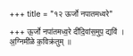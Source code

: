 +++
title = "१२ ऊर्जो नपातमध्वरे"

+++
ऊ॒र्जो नपा॑तमध्व॒रे दी॑दि॒वांस॒मुप॒ द्यवि॑ ।  
अ॒ग्निमी॑ळे क॒विक्र॑तुम् ॥